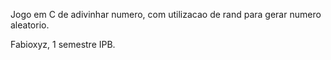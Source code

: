 Jogo em C de adivinhar numero, com utilizacao de rand para gerar numero aleatorio.

Fabioxyz, 1 semestre IPB.
